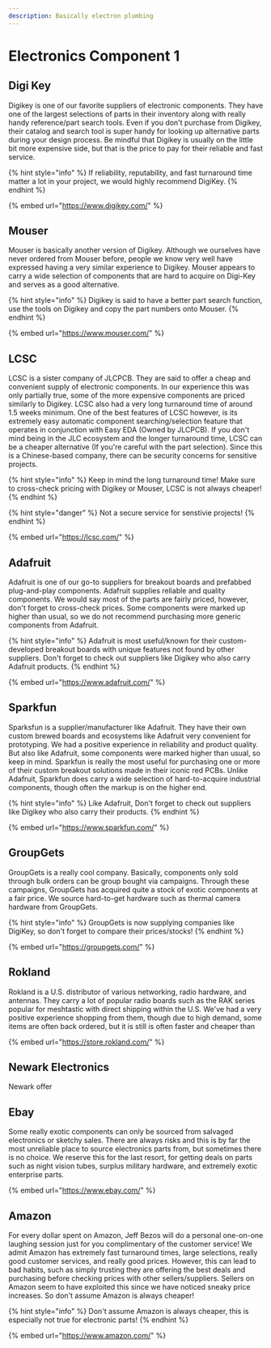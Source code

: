 ```yaml
---
description: Basically electron plumbing
---
```


# Electronics Component 1

## Digi Key

Digikey is one of our favorite suppliers of electronic components. They have one of the largest selections of parts in their inventory along with really handy reference/part search tools. Even if you don't purchase from Digikey, their catalog and search tool is super handy for looking up alternative parts during your design process. Be mindful that Digikey is usually on the little bit more expensive side, but that is the price to pay for their reliable and fast service.

{% hint style="info" %}
If reliability, reputability, and fast turnaround time matter a lot in your project, we would highly recommend DigiKey.
{% endhint %}

{% embed url="https://www.digikey.com/" %}

## Mouser

Mouser is basically another version of Digikey. Although we ourselves have never ordered from Mouser before, people we know very well have expressed having a very similar experience to Digikey. Mouser appears to carry a wide selection of components that are hard to acquire on Digi-Key and serves as a good alternative.

{% hint style="info" %}
Digikey is said to have a better part search function, use the tools on Digikey and copy the part numbers onto Mouser.
{% endhint %}

{% embed url="https://www.mouser.com/" %}

## LCSC

LCSC is a sister company of JLCPCB. They are said to offer a cheap and convenient supply of electronic components. In our experience this was only partially true, some of the more expensive components are priced similarly to Digikey. LCSC also had a very long turnaround time of around 1.5 weeks minimum. One of the best features of LCSC however, is its extremely easy automatic component searching/selection feature that operates in conjunction with Easy EDA (Owned by JLCPCB). If you don't mind being in the JLC ecosystem and the longer turnaround time, LCSC can be a cheaper alternative (If you're careful with the part selection). Since this is a Chinese-based company, there can be security concerns for sensitive projects.

{% hint style="info" %}
Keep in mind the long turnaround time! Make sure to cross-check pricing with Digikey or Mouser, LCSC is not always cheaper!
{% endhint %}

{% hint style="danger" %}
Not a secure service for senstivie projects!
{% endhint %}

{% embed url="https://lcsc.com/" %}

## Adafruit

Adafruit is one of our go-to suppliers for breakout boards and prefabbed plug-and-play components. Adafruit supplies reliable and quality components. We would say most of the parts are fairly priced, however, don't forget to cross-check prices. Some components were marked up higher than usual, so we do not recommend purchasing more generic components from Adafruit.

{% hint style="info" %}
Adafruit is most useful/known for their custom-developed breakout boards with unique features not found by other suppliers. Don't forget to check out suppliers like Digikey who also carry Adafruit products.
{% endhint %}

{% embed url="https://www.adafruit.com/" %}

## Sparkfun

Sparksfun is a supplier/manufacturer like Adafruit. They have their own custom brewed boards and ecosystems like Adafruit very convenient for prototyping. We had a positive experience in reliability and product quality. But also like Adafruit, some components were marked higher than usual, so keep in mind. Sparkfun is really the most useful for purchasing one or more of their custom breakout solutions made in their iconic red PCBs. Unlike Adafruit, Sparkfun does carry a wide selection of hard-to-acquire industrial components, though often the markup is on the higher end.

{% hint style="info" %}
Like Adafruit, Don't forget to check out suppliers like Digikey who also carry their products.
{% endhint %}

{% embed url="https://www.sparkfun.com/" %}

## GroupGets

GroupGets is a really cool company. Basically, components only sold through bulk orders can be group bought via campaigns. Through these campaigns, GroupGets has acquired quite a stock of exotic components at a fair price. We source hard-to-get hardware such as thermal camera hardware from GroupGets.

{% hint style="info" %}
GroupGets is now supplying companies like DigiKey, so don't forget to compare their prices/stocks!
{% endhint %}

{% embed url="https://groupgets.com/" %}

## Rokland

Rokland is a U.S. distributor of various networking, radio hardware, and antennas. They carry a lot of popular radio boards such as the RAK series popular for meshtastic with direct shipping within the U.S. We've had a very positive experience shopping from them, though due to high demand, some items are often back ordered, but it is still is often faster and cheaper than&#x20;

{% embed url="https://store.rokland.com/" %}

## Newark Electronics

Newark offer&#x20;

## Ebay

Some really exotic components can only be sourced from salvaged electronics or sketchy sales. There are always risks and this is by far the most unreliable place to source electronics parts from, but sometimes there is no choice. We reserve this for the last resort, for getting deals on parts such as night vision tubes, surplus military hardware, and extremely exotic enterprise parts.

{% embed url="https://www.ebay.com/" %}

## Amazon

For every dollar spent on Amazon, Jeff Bezos will do a personal one-on-one laughing session just for you complimentary of the customer service! We admit Amazon has extremely fast turnaround times, large selections, really good customer services, and really good prices. However, this can lead to bad habits, such as simply trusting they are offering the best deals and purchasing before checking prices with other sellers/suppliers. Sellers on Amazon seem to have exploited this since we have noticed sneaky price increases. So don't assume Amazon is always cheaper!

{% hint style="info" %}
Don't assume Amazon is always cheaper, this is especially not true for electronic parts!
{% endhint %}

{% embed url="https://www.amazon.com/" %}
